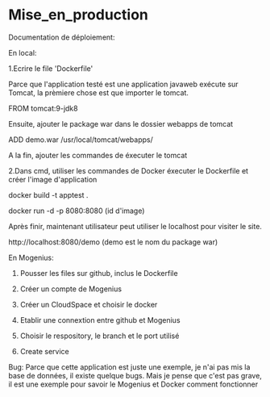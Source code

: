 # Mise_en_production
Documentation de déploiement:

  En local:
  
  1.Ecrire le file 'Dockerfile' 
  
  Parce que l'application testé est une application javaweb exécute sur Tomcat, la prèmiere chose est que importer le tomcat.
  
  FROM tomcat:9-jdk8
  
  Ensuite, ajouter le package war dans le dossier webapps de tomcat
  
  ADD demo.war /usr/local/tomcat/webapps/ 
  
  A la fin, ajouter les commandes de éxecuter le tomcat
  
  2.Dans cmd, utiliser les commandes de Docker éxecuter le Dockerfile et créer l'image d'application
  
  docker build -t apptest .
  
  docker run -d -p 8080:8080 (id d'image)
  
  Après finir, maintenant utilisateur peut utiliser le localhost pour visiter le site.
  
  http://localhost:8080/demo (demo est le nom du package war)
  
  En Mogenius:
  
  1. Pousser les files sur github, inclus le Dockerfile
  
  2. Créer un compte de Mogenius
  
  3. Créer un CloudSpace et choisir le docker
  
  4. Etablir une connextion entre github et Mogenius
  
  5. Choisir le respository, le branch et le port utilisé
  
  6. Create service
  
  Bug: Parce que cette application est juste une exemple, je n'ai pas mis la base de données, il existe quelque bugs. 
  Mais je pense que c'est pas grave, il est une exemple pour savoir le Mogenius et Docker comment fonctionner
  
